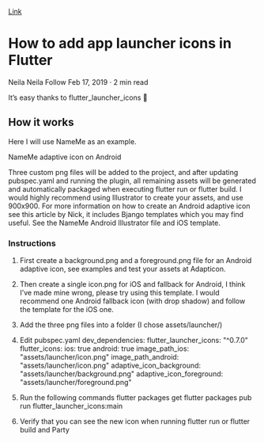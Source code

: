 [Link](https://medium.com/@psyanite/how-to-add-app-launcher-icons-in-flutter-bd92b0e0873a)



# How to add app launcher icons in Flutter
Neila
Neila
Follow
Feb 17, 2019 · 2 min read

It’s easy thanks to flutter_launcher_icons 💖
## How it works
Here I will use NameMe as an example.

NameMe adaptive icon on Android

Three custom png files will be added to the project, and after updating pubspec.yaml and running the plugin, all remaining assets will be generated and automatically packaged when executing flutter run or flutter build.
I would highly recommend using Illustrator to create your assets, and use 900x900. For more information on how to create an Android adaptive icon see this article by Nick, it includes Bjango templates which you may find useful. See the NameMe Android Illustrator file and iOS template.
### Instructions
1. First create a background.png and a foreground.png file for an Android adaptive icon, see examples and test your assets at Adapticon.


2. Then create a single icon.png for iOS and fallback for Android, I think I’ve made mine wrong, please try using this template. I would recommend one Android fallback icon (with drop shadow) and follow the template for the iOS one.


3. Add the three png files into a folder (I chose assets/launcher/)

4. Edit pubspec.yaml
dev_dependencies: 
  flutter_launcher_icons: "^0.7.0"
flutter_icons:
  ios: true
  android: true
  image_path_ios: "assets/launcher/icon.png"
  image_path_android: "assets/launcher/icon.png"
  adaptive_icon_background: "assets/launcher/background.png"
  adaptive_icon_foreground: "assets/launcher/foreground.png"

5. Run the following commands
flutter packages get
flutter packages pub run flutter_launcher_icons:main

6. Verify that you can see the new icon when running flutter run or flutter build and Party 
